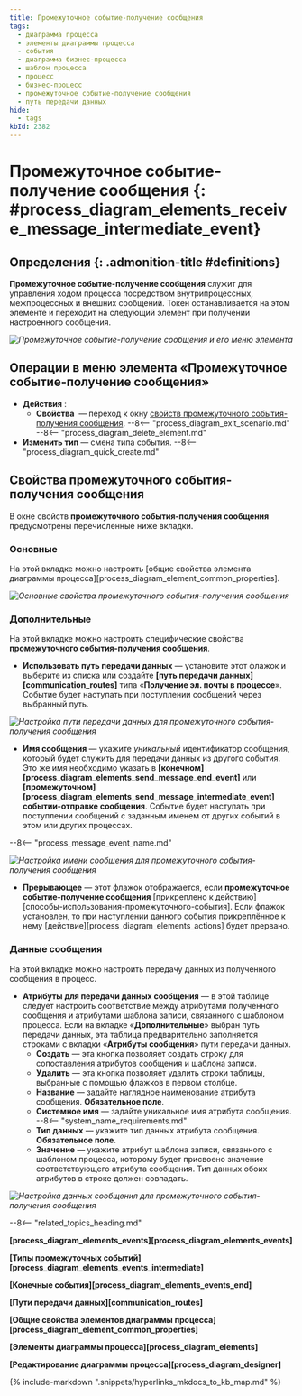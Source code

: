 ```yaml
---
title: Промежуточное событие-получение сообщения
tags:
  - диаграмма процесса
  - элементы диаграммы процесса
  - события
  - диаграмма бизнес-процесса
  - шаблон процесса
  - процесс
  - бизнес-процесс
  - промежуточное событие-получение сообщения
  - путь передачи данных
hide:
  - tags
kbId: 2382
---
```


# Промежуточное событие-получение сообщения {: #process_diagram_elements_receive_message_intermediate_event}

<div class="admonition question" markdown="block">

## Определения {: .admonition-title #definitions}

**Промежуточное событие-получение сообщения** служит для управления ходом процесса посредством внутрипроцессных, межпроцессных и внешних сообщений. Токен останавливается на этом элементе и переходит на следующий элемент при получении настроенного сообщения.

</div>

*![Промежуточное событие-получение сообщения и его меню элемента](receive_message_intermediate_event.png)*

## Операции в меню элемента «Промежуточное событие-получение сообщения»

- **Действия** :
    - **Свойства** <i class="fa-light fa-gear"></i> — переход к окну [свойств промежуточного события-получения сообщения](#свойства-промежуточного-события-получения-сообщения).
    --8<-- "process_diagram_exit_scenario.md"
    --8<-- "process_diagram_delete_element.md"
- **Изменить тип** — смена типа события.
--8<-- "process_diagram_quick_create.md"

## Свойства промежуточного события-получения сообщения

В окне свойств **промежуточного события-получения сообщения** предусмотрены перечисленные ниже вкладки.

### Основные

На этой вкладке можно настроить [общие свойства элемента диаграммы процесса][process_diagram_element_common_properties].

*![Основные свойства промежуточного события-получения сообщения](receive_message_intermediate_event_general_properties.png)*

### Дополнительные

На этой вкладке можно настроить специфические свойства **промежуточного события-получения сообщения**.

- **Использовать путь передачи данных** — установите этот флажок и выберите из списка или создайте **[путь передачи данных][communication_routes]** типа «**Получение эл. почты в процессе**». Событие будет наступать при поступлении сообщений через выбранный путь.

*![Настройка пути передачи данных для промежуточного события-получения сообщения](receive_message_intermediate_event_advanced_use_communication_route.png)*

- **Имя сообщения** — укажите _уникальный_ идентификатор сообщения, который будет служить для передачи данных из другого события. Это же имя необходимо указать в **[конечном][process_diagram_elements_send_message_end_event]** или **[промежуточном][process_diagram_elements_send_message_intermediate_event]** **событии-отправке сообщения**. Событие будет наступать при поступлении сообщений с заданным именем от других событий в этом или других процессах.

--8<-- "process_message_event_name.md"

*![Настройка имени сообщения для промежуточного события-получения сообщения](receive_message_intermediate_event_advanced_message_name.png)*

- **Прерывающее** — этот флажок отображается, если **промежуточное событие-получение сообщения** [прикреплено к действию][способы-использования-промежуточного-события]. Если флажок установлен, то при наступлении данного события прикреплённое к нему [действие][process_diagram_elements_actions] будет прервано.

### Данные сообщения

На этой вкладке можно настроить передачу данных из полученного сообщения в процесс.

- **Атрибуты для передачи данных сообщения** — в этой таблице следует настроить соответствие между атрибутами полученного сообщения и атрибутами шаблона записи, связанного с шаблоном процесса. Если на вкладке «**Дополнительные**» выбран путь передачи данных, эта таблица предварительно заполняется строками с вкладки «**Атрибуты сообщения**» пути передачи данных.
    - **Создать** — эта кнопка позволяет создать строку для сопоставления атрибутов сообщения и шаблона записи.
    - **Удалить** — эта кнопка позволяет удалить строки таблицы, выбранные с помощью флажков в первом столбце.
    - **Название** — задайте наглядное наименование атрибута сообщения. **Обязательное поле**.
    - **Системное имя** — задайте уникальное имя атрибута сообщения.
    --8<-- "system_name_requirements.md"
    - **Тип данных** — укажите тип данных атрибута сообщения. **Обязательное поле**.
    - **Значение** — укажите атрибут шаблона записи, связанного с шаблоном процесса, которому будет присвоено значение соответствующего атрибута сообщения. Тип данных обоих атрибутов в строке должен совпадать.

*![Настройка данных сообщения для промежуточного события-получения сообщения](receive_message_intermediate_event_message_data.png)*

--8<-- "related_topics_heading.md"

**[process_diagram_elements_events][process_diagram_elements_events]**

**[Типы промежуточных событий][process_diagram_elements_events_intermediate]**

**[Конечные события][process_diagram_elements_events_end]**

**[Пути передачи данных][communication_routes]**

**[Общие свойства элементов диаграммы процесса][process_diagram_element_common_properties]**

**[Элементы диаграммы процесса][process_diagram_elements]**

**[Редактирование диаграммы процесса][process_diagram_designer]**


{% include-markdown ".snippets/hyperlinks_mkdocs_to_kb_map.md" %}
